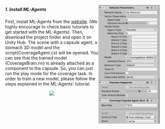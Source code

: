 </p>
<img align="right" src="../img/capsuleagent.png" width="200">

##### 1. Install ML-Agents

First, install ML-Agents from the [website](https://github.com/Unity-Technologies/ml-agents). (We highly encourage to check basic tutorials to get started with the ML-Agents). Then, download the project folder and open it on Unity Hub. The scene with a capsule agent, a stomach 3D model and the script(CoverageAgent.cs) will be opened. You can see that the trained model (CoverageBrain.nn) is already attached as a component to the capsule. So, you can just run the play mode for the coverage task. In order to train a new model, please follow the steps explained in the ML-Agents' tutorial.
<p align="center">
  <img src="../img/capsulecoverage.gif" width=500//>
